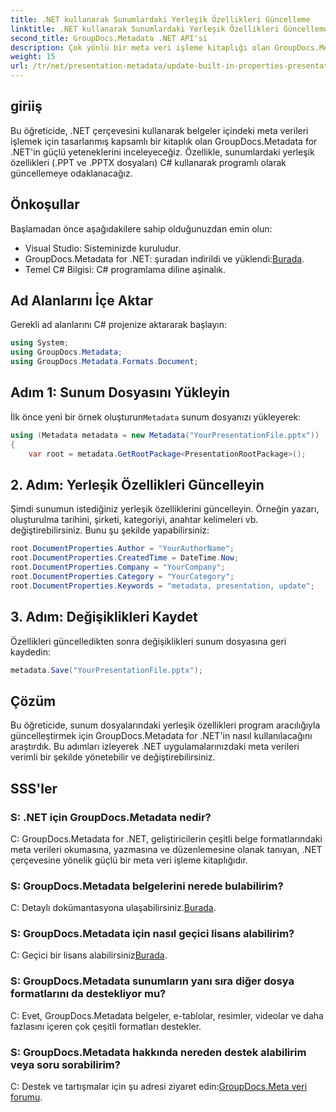 ```yaml
---
title: .NET kullanarak Sunumlardaki Yerleşik Özellikleri Güncelleme
linktitle: .NET kullanarak Sunumlardaki Yerleşik Özellikleri Güncelleme
second_title: GroupDocs.Metadata .NET API'si
description: Çok yönlü bir meta veri işleme kitaplığı olan GroupDocs.Metadata ile .NET kullanarak sunumlardaki yerleşik özellikleri nasıl güncelleyeceğinizi öğrenin.
weight: 15
url: /tr/net/presentation-metadata/update-built-in-properties-presentations/
---
```

## giriiş
Bu öğreticide, .NET çerçevesini kullanarak belgeler içindeki meta verileri işlemek için tasarlanmış kapsamlı bir kitaplık olan GroupDocs.Metadata for .NET'in güçlü yeteneklerini inceleyeceğiz. Özellikle, sunumlardaki yerleşik özellikleri (.PPT ve .PPTX dosyaları) C# kullanarak programlı olarak güncellemeye odaklanacağız.
## Önkoşullar
Başlamadan önce aşağıdakilere sahip olduğunuzdan emin olun:
- Visual Studio: Sisteminizde kuruludur.
-  GroupDocs.Metadata for .NET: şuradan indirildi ve yüklendi:[Burada](https://releases.groupdocs.com/metadata/net/).
- Temel C# Bilgisi: C# programlama diline aşinalık.

## Ad Alanlarını İçe Aktar
Gerekli ad alanlarını C# projenize aktararak başlayın:
```csharp
using System;
using GroupDocs.Metadata;
using GroupDocs.Metadata.Formats.Document;
```
## Adım 1: Sunum Dosyasını Yükleyin
 İlk önce yeni bir örnek oluşturun`Metadata` sunum dosyanızı yükleyerek:
```csharp
using (Metadata metadata = new Metadata("YourPresentationFile.pptx"))
{
    var root = metadata.GetRootPackage<PresentationRootPackage>();
```
## 2. Adım: Yerleşik Özellikleri Güncelleyin
Şimdi sunumun istediğiniz yerleşik özelliklerini güncelleyin. Örneğin yazarı, oluşturulma tarihini, şirketi, kategoriyi, anahtar kelimeleri vb. değiştirebilirsiniz. Bunu şu şekilde yapabilirsiniz:
```csharp
root.DocumentProperties.Author = "YourAuthorName";
root.DocumentProperties.CreatedTime = DateTime.Now;
root.DocumentProperties.Company = "YourCompany";
root.DocumentProperties.Category = "YourCategory";
root.DocumentProperties.Keywords = "metadata, presentation, update";
```
## 3. Adım: Değişiklikleri Kaydet
Özellikleri güncelledikten sonra değişiklikleri sunum dosyasına geri kaydedin:
```csharp
metadata.Save("YourPresentationFile.pptx");
```

## Çözüm
Bu öğreticide, sunum dosyalarındaki yerleşik özellikleri program aracılığıyla güncelleştirmek için GroupDocs.Metadata for .NET'in nasıl kullanılacağını araştırdık. Bu adımları izleyerek .NET uygulamalarınızdaki meta verileri verimli bir şekilde yönetebilir ve değiştirebilirsiniz.

## SSS'ler
### S: .NET için GroupDocs.Metadata nedir?
C: GroupDocs.Metadata for .NET, geliştiricilerin çeşitli belge formatlarındaki meta verileri okumasına, yazmasına ve düzenlemesine olanak tanıyan, .NET çerçevesine yönelik güçlü bir meta veri işleme kitaplığıdır.
### S: GroupDocs.Metadata belgelerini nerede bulabilirim?
 C: Detaylı dokümantasyona ulaşabilirsiniz.[Burada](https://tutorials.groupdocs.com/metadata/net/).
### S: GroupDocs.Metadata için nasıl geçici lisans alabilirim?
 C: Geçici bir lisans alabilirsiniz[Burada](https://purchase.groupdocs.com/temporary-license/).
### S: GroupDocs.Metadata sunumların yanı sıra diğer dosya formatlarını da destekliyor mu?
C: Evet, GroupDocs.Metadata belgeler, e-tablolar, resimler, videolar ve daha fazlasını içeren çok çeşitli formatları destekler.
### S: GroupDocs.Metadata hakkında nereden destek alabilirim veya soru sorabilirim?
 C: Destek ve tartışmalar için şu adresi ziyaret edin:[GroupDocs.Meta veri forumu](https://forum.groupdocs.com/c/metadata/14).